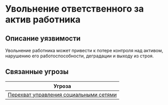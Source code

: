 # Увольнение ответственного за актив работника

## Описание уязвимости
Увольнение работника может привести к потере контроля над активом, нарушению его работоспособности, деградации и выходу из строя.

## Связанные угрозы
|Угроза|
|-|
|[Перехват управления социальными сетями](/vkr/threats/page22)|